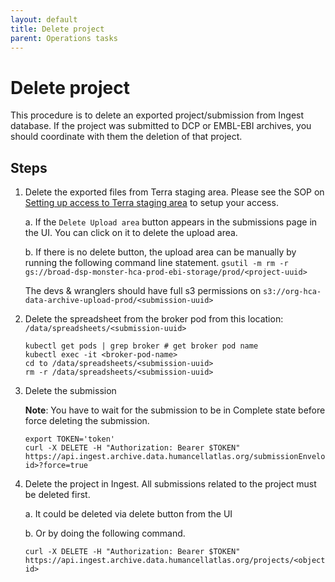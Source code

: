 ```yaml
---
layout: default
title: Delete project
parent: Operations tasks
---
```


# Delete project
This procedure is to delete an exported project/submission from Ingest database.
If the project was submitted to DCP or EMBL-EBI archives, you should coordinate with them the deletion of that project.

## Steps
1. Delete the exported files from Terra staging area. Please see the SOP on [Setting up access to Terra staging area](../admin_step/Setting-up-access-to-Terra-staging-area.md) to setup your access.
   
   a. If the `Delete Upload area` button appears in the submissions page in the UI. You can click on it to delete the upload area.

   b. If there is no delete button, the upload area can be manually by running the following command line statement.
`
gsutil -m rm -r gs://broad-dsp-monster-hca-prod-ebi-storage/prod/<project-uuid>
`
   
   The devs & wranglers should have full s3 permissions on `s3://org-hca-data-archive-upload-prod/<submission-uuid>`


2. Delete the spreadsheet from the broker pod from this location: `/data/spreadsheets/<submission-uuid>` 

   ```
   kubectl get pods | grep broker # get broker pod name
   kubectl exec -it <broker-pod-name>
   cd to /data/spreadsheets/<submission-uuid>
   rm -r /data/spreadsheets/<submission-uuid>
   ```

3. Delete the submission
   
   **Note**: You have to wait for the submission to be in Complete state before force deleting the submission.

   ```
   export TOKEN='token'
   curl -X DELETE -H "Authorization: Bearer $TOKEN"  https://api.ingest.archive.data.humancellatlas.org/submissionEnvelopes/<object-id>?force=true
   ```

4. Delete the project in Ingest. All submissions related to the project must be deleted first.
   
   a. It could be deleted via delete button from the UI
   
   b. Or by doing the following command.

   ```
   curl -X DELETE -H "Authorization: Bearer $TOKEN"  https://api.ingest.archive.data.humancellatlas.org/projects/<object-id>
   ```

